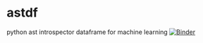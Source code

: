 # astdf
python ast introspector dataframe for machine learning
[![Binder](https://mybinder.org/badge_logo.svg)](https://mybinder.org/v2/gh/jmikedupont2/astdf/HEAD?labpath=astdf.ipynb)
